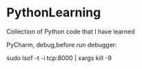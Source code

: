 # PythonLearning
Collection of Python code that I have learned

PyCharm, debug,before run debugger:

   sudo lsof -t -i tcp:8000 | xargs kill -9
